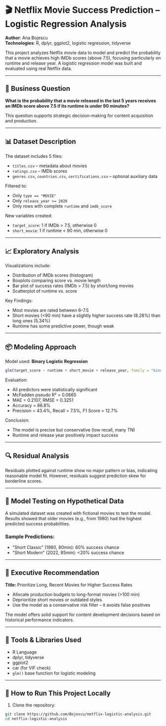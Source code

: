 # 🎬 Netflix Movie Success Prediction – Logistic Regression Analysis

**Author**: Ana Bojescu  
**Technologies**: R, dplyr, ggplot2, logistic regression, tidyverse

This project analyzes Netflix movie data to model and predict the probability that a movie achieves high IMDb scores (above 7.5), focusing particularly on runtime and release year. A logistic regression model was built and evaluated using real Netflix data.

---

## 🎯 Business Question

**What is the probability that a movie released in the last 5 years receives an IMDb score above 7.5 if its runtime is under 90 minutes?**

This question supports strategic decision-making for content acquisition and production.

---

## 📊 Dataset Description

The dataset includes 5 files:
- `titles.csv` – metadata about movies
- `ratings.csv` – IMDb scores
- `genres.csv`, `countries.csv`, `certifications.csv` – optional auxiliary data

Filtered to:
- Only `type == "MOVIE"`
- Only `release_year >= 2020`
- Only rows with complete `runtime` and `imdb_score`

New variables created:
- `target_score`: 1 if IMDb > 7.5, otherwise 0
- `short_movie`: 1 if runtime < 90 min, otherwise 0

---

## 📈 Exploratory Analysis

Visualizations include:
- Distribution of IMDb scores (histogram)
- Boxplots comparing score vs. movie length
- Bar plot of success rates (IMDb > 7.5) by short/long movies
- Scatterplot of runtime vs. score

Key Findings:
- Most movies are rated between 6–7.5
- Short movies (<90 min) have a slightly higher success rate (8.28%) than long ones (5.34%)
- Runtime has some predictive power, though weak

---

## 📦 Modeling Approach

Model used: **Binary Logistic Regression**
```r
glm(target_score ~ runtime + short_movie + release_year, family = "binomial")
```

Evaluation:
- All predictors were statistically significant
- McFadden pseudo R² = 0.0665
- MAE = 0.2107, RMSE = 0.3251
- Accuracy = 86.8%
- Precision = 43.4%, Recall = 7.5%, F1 Score = 12.7%

Conclusion:
- The model is precise but conservative (low recall, many TN)
- Runtime and release year positively impact success

---

## 🔍 Residual Analysis

Residuals plotted against runtime show no major pattern or bias, indicating reasonable model fit. However, residuals suggest prediction skew for borderline scores.

---

## 🚀 Model Testing on Hypothetical Data

A simulated dataset was created with fictional movies to test the model. Results showed that older movies (e.g., from 1980) had the highest predicted success probabilities.

### Sample Predictions:
- "Short Classic" (1980, 80min): 60% success chance
- "Short Modern" (2022, 85min): <20% success chance

---

## 💼 Executive Recommendation

**Title:** Prioritize Long, Recent Movies for Higher Success Rates

- Allocate production budgets to long-format movies (>100 min)
- Deprioritize short movies or outdated styles
- Use the model as a conservative risk filter – it avoids false positives

The model offers solid support for content development decisions based on historical performance indicators.

---

## 🧰 Tools & Libraries Used
- R Language
- dplyr, tidyverse
- ggplot2
- car (for VIF check)
- `glm()` base function for logistic modeling

---

## 🚀 How to Run This Project Locally

1. Clone the repository:
```bash
git clone https://github.com/Bojescu/netflix-logistic-analysis.git
cd netflix-logistic-analysis
